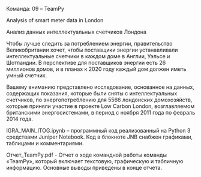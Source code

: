 Команда: 09 – TeamPy

Analysis of smart meter data in London

Анализ данных интеллектуальных счетчиков Лондона

Чтобы лучше следить за потреблением энергии, правительство Великобритании хочет, чтобы поставщики энергии устанавливали интеллектуальные счетчики в каждом доме в Англии, Уэльсе и Шотландии. В перспективе для поставщиков энергии есть 26 миллионов домов, и в планах к 2020 году каждый дом должен иметь умный счетчик.

Вашему вниманию представлено исследование, основанное на данных, содержащих показания, которые были сняты с интеллектуальных счетчиков, по энергопотреблению для 5566 лондонских домохозяйств, которые приняли участие в проекте Low Carbon London, возглавляемом британскими энергосистемами, в период с ноября 2011 года по февраль 2014 года.


IGRA_MAIN_ITOG.ipynb – программный код реализованный на Python 3 средствами Juniper Notebook. Код в блокноте JNB снабжен графиками, таблицами и комментариями.

Отчет_TeamPy.pdf - Отчет о ходе командной работы команды «TeamPy», который включает текстовую, графическую и табличную информацию. Основные выводы приведены в конце отчета.
